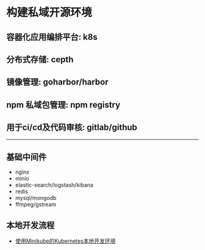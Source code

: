 # 构建私域开源环境

## 容器化应用编排平台: k8s

## 分布式存储: cepth

## 镜像管理: goharbor/harbor

## npm 私域包管理: npm registry

## 用于ci/cd及代码审核:  gitlab/github

___

## 基础中间件

- nginx
- minio
- elastic-search/logstash/kibana
- redis
- mysql/mongodb
- ffmpeg/gstream

## 本地开发流程

- [使用Minikube的Kubernetes本地开发环境](https://www.abhishek-tiwari.com/local-development-environment-for-kubernetes-using-minikube/)